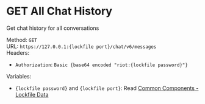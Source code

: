 # GET All Chat History

Get chat history for all conversations  


Method: `GET`  
URL: `https://127.0.0.1:{lockfile port}/chat/v6/messages`  
Headers:
 - `Authorization`: `Basic {base64 encoded "riot:{lockfile password}"}`

Variables:
 - `{lockfile password}` and `{lockfile port}`: Read [Common Components - Lockfile Data](../common-components.md#lockfile-data)

